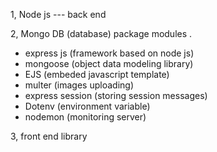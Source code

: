 1, Node js
--- back end

2, Mongo DB (database)
package modules .

- express js (framework based on node js)
- mongoose (object data modeling library)
- EJS (embeded javascript template)
- multer (images uploading)
- express session (storing session messages)
- Dotenv (environment variable)
- nodemon (monitoring server)

3, front end library
